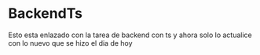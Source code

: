 # BackendTs

Esto esta enlazado con la tarea de backend con ts y ahora solo lo actualice con lo nuevo que se hizo el dia de hoy